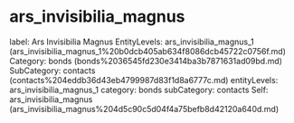 # ars_invisibilia_magnus

label: Ars Invisibilia Magnus
EntityLevels: ars_invisibilia_magnus_1 (ars_invisibilia_magnus_1%20b0dcb405ab634f8086dcb45722c0756f.md)
Category: bonds (bonds%2036545fd230e3414ba3b7871631ad09bd.md)
SubCategory: contacts (contacts%204eddb36d43eb4799987d83f1d8a6777c.md)
entityLevels: ars_invisibilia_magnus_1
category: bonds
subCategory: contacts
Self: ars_invisibilia_magnus (ars_invisibilia_magnus%204d5c90c5d04f4a75befb8d42120a640d.md)

[](Untitled%205274f748e9744966bf975ef2cbe3b19c.md)